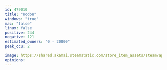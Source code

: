 ```yaml
---
id: 479010
title: "Kodon"
windows: "true"
mac: "false"
linux: false
positive: 244
negative: 121
estimated_owners: "0 - 20000"
peak_ccu: 2

image: https://shared.akamai.steamstatic.com/store_item_assets/steam/apps/479010/header.jpg?t=1704150000
opinions:
---
```


